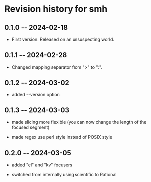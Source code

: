 # Revision history for smh

## 0.1.0 -- 2024-02-18

* First version. Released on an unsuspecting world.

## 0.1.1 -- 2024-02-28

* Changed mapping separator from ">" to ":".

## 0.1.2 -- 2024-03-02

* added --version option

## 0.1.3 -- 2024-03-03

* made slicing more flexible (you can now change the length of the focused segment)

* made regex use perl style instead of POSIX style

## 0.2.0 -- 2024-03-05

* added "el" and "kv" focusers

* switched from internally using scientific to Rational 
